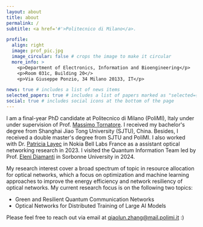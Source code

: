 ```yaml
---
layout: about
title: about
permalink: /
subtitle: <a href='#'>Politecnico di Milano</a>. 

profile:
  align: right
  image: prof_pic.jpg
  image_circular: false # crops the image to make it circular
  more_info: >
    <p>Department of Electronics, Information and Bioengineering</p>
    <p>Room 031c, Building 20</>
    <p>Via Giuseppe Ponzio, 34 Milano 20133, IT</p>

news: true # includes a list of news items
selected_papers: true # includes a list of papers marked as "selected={true}"
social: true # includes social icons at the bottom of the page
---
```


I am a final-year PhD candidate at Politecnico di Milano (PoliMI), Italy under under supervision of Prof. [Massimo Tornatore](https://tornatore.faculty.polimi.it/). I received my bachelor's degree from Shanghai Jiao Tong University (SJTU), China. Besides, I received a double master's degree from SJTU and PoliMI.
I also worked with Dr. [Patricia Layec](https://www.nokia.com/blog/author/patricia-layec/) in Nokia Bell Labs France as a assistant optical networking research in 2023.
I visited the Quantum Information Team led by Prof. [Eleni Diamanti](https://largo.lip6.fr/~ediamanti/research.html) in Sorbonne University in 2024. 

My research interest cover a broad spectrum of topic in resource allocation for optical networks, which a focus on optimization and machine learning approaches to improve the energy efficiency and network resiliency of optical networks. My current research focus is on the following two topics:

- Green and Resilient Quantum Communication Networks
- Optical Networks for Distributed Training of Large AI Models

Please feel free to reach out via email at <qiaolun.zhang@mail.polimi.it> :)
